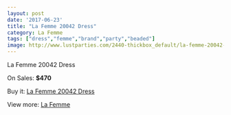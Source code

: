 ```yaml
---
layout: post
date: '2017-06-23'
title: "La Femme 20042 Dress"
category: La Femme
tags: ["dress","femme","brand","party","beaded"]
image: http://www.lustparties.com/2440-thickbox_default/la-femme-20042-dress.jpg
---
```

La Femme 20042 Dress

On Sales: **$470**
<a href="https://www.lustparties.com/en/la-femme/792-la-femme-20042-dress.html"><amp-img layout="responsive" width="600" height="600" src="//www.lustparties.com/2440-thickbox_default/la-femme-20042-dress.jpg" alt="La Femme 20042 Dress 0" /></a>
<a href="https://www.lustparties.com/en/la-femme/792-la-femme-20042-dress.html"><amp-img layout="responsive" width="600" height="600" src="//www.lustparties.com/2442-thickbox_default/la-femme-20042-dress.jpg" alt="La Femme 20042 Dress 1" /></a>
<a href="https://www.lustparties.com/en/la-femme/792-la-femme-20042-dress.html"><amp-img layout="responsive" width="600" height="600" src="//www.lustparties.com/2441-thickbox_default/la-femme-20042-dress.jpg" alt="La Femme 20042 Dress 2" /></a>

Buy it: [La Femme 20042 Dress](https://www.lustparties.com/en/la-femme/792-la-femme-20042-dress.html "La Femme 20042 Dress")

View more: [La Femme](https://www.lustparties.com/en/4-la-femme "La Femme")